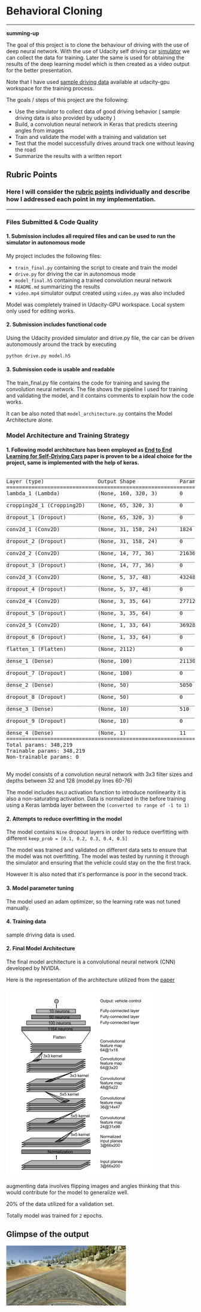 # **Behavioral Cloning** 

<!-- ### You can use this file as a template for your writeup if you want to submit it as a markdown file, but feel free to use some other method and submit a pdf if you prefer.
-->
---

**summing-up**

The goal of this project is to clone the behaviour of driving with the use of deep neural network. With the use of Udacity self driving car [simulator](https://github.com/udacity/self-driving-car-sim) we can collect the data for training. Later the same is used for obtaining the results of the deep learning model which is then created as a video output for the better presentation.

Note that I have used [sample driving data](https://d17h27t6h515a5.cloudfront.net/topher/2016/December/584f6edd_data/data.zip) available at udacity-gpu workspace for the training process.

The goals / steps of this project are the following:
* Use the simulator to collect data of good driving behavior ( sample driving data is also provided by udacity )
* Build, a convolution neural network in Keras that predicts steering angles from images
* Train and validate the model with a training and validation set
* Test that the model successfully drives around track one without leaving the road
* Summarize the results with a written report


[//]: # (Image References)

[image1]: ./img/Architecture.png "Model Visualization"
[image2]: ./img/video.gif "Simulator Output for the trained model"
<!-- [image3]: ./examples/placeholder_small.png "Recovery Image"
[image4]: ./examples/placeholder_small.png "Recovery Image"
[image5]: ./examples/placeholder_small.png "Recovery Image"
[image6]: ./examples/placeholder_small.png "Normal Image"
[image7]: ./examples/placeholder_small.png "Flipped Image" -->

## Rubric Points
### Here I will consider the [rubric points](https://review.udacity.com/#!/rubrics/432/view) individually and describe how I addressed each point in my implementation.  

---
### Files Submitted & Code Quality

#### 1. Submission includes all required files and can be used to run the simulator in autonomous mode

My project includes the following files:
* `train_final.py` containing the script to create and train the model
* `drive.py` for driving the car in autonomous mode
* `model_final.h5` containing a trained convolution neural network 
* `README.md` summarizing the results
* `video.mp4` simulator output created using `video.py` was also included

Model was completely trained in Udacity-GPU workspace. Local system only used for editing works.

#### 2. Submission includes functional code
Using the Udacity provided simulator and drive.py file, the car can be driven autonomously around the track by executing 
```sh
python drive.py model.h5
```

#### 3. Submission code is usable and readable

The train_final.py file contains the code for training and saving the convolution neural network. The file shows the pipeline I used for training and validating the model, and it contains comments to explain how the code works.

It can be also noted that `model_architecture.py` contains the Model Architecture alone.

### Model Architecture and Training Strategy

#### 1. Following model architecture has been employed as [End to End Learning for Self-Driving Cars](http://images.nvidia.com/content/tegra/automotive/images/2016/solutions/pdf/end-to-end-dl-using-px.pdf) paper is proven to be a ideal choice for the project, same is implemented with the help of keras.
<pre>
_________________________________________________________________
Layer (type)                 Output Shape              Param #   
=================================================================
lambda_1 (Lambda)            (None, 160, 320, 3)       0         
_________________________________________________________________
cropping2d_1 (Cropping2D)    (None, 65, 320, 3)        0         
_________________________________________________________________
dropout_1 (Dropout)          (None, 65, 320, 3)        0         
_________________________________________________________________
conv2d_1 (Conv2D)            (None, 31, 158, 24)       1824      
_________________________________________________________________
dropout_2 (Dropout)          (None, 31, 158, 24)       0         
_________________________________________________________________
conv2d_2 (Conv2D)            (None, 14, 77, 36)        21636     
_________________________________________________________________
dropout_3 (Dropout)          (None, 14, 77, 36)        0         
_________________________________________________________________
conv2d_3 (Conv2D)            (None, 5, 37, 48)         43248     
_________________________________________________________________
dropout_4 (Dropout)          (None, 5, 37, 48)         0         
_________________________________________________________________
conv2d_4 (Conv2D)            (None, 3, 35, 64)         27712     
_________________________________________________________________
dropout_5 (Dropout)          (None, 3, 35, 64)         0         
_________________________________________________________________
conv2d_5 (Conv2D)            (None, 1, 33, 64)         36928     
_________________________________________________________________
dropout_6 (Dropout)          (None, 1, 33, 64)         0         
_________________________________________________________________
flatten_1 (Flatten)          (None, 2112)              0         
_________________________________________________________________
dense_1 (Dense)              (None, 100)               211300    
_________________________________________________________________
dropout_7 (Dropout)          (None, 100)               0         
_________________________________________________________________
dense_2 (Dense)              (None, 50)                5050      
_________________________________________________________________
dropout_8 (Dropout)          (None, 50)                0         
_________________________________________________________________
dense_3 (Dense)              (None, 10)                510       
_________________________________________________________________
dropout_9 (Dropout)          (None, 10)                0         
_________________________________________________________________
dense_4 (Dense)              (None, 1)                 11        
=================================================================
Total params: 348,219
Trainable params: 348,219
Non-trainable params: 0
_________________________________________________________________
</pre>

My model consists of a convolution neural network with 3x3 filter sizes and depths between 32 and 128 (model.py lines 60-76) 

The model includes `ReLU` activation function to introduce nonlinearity it is also a non-saturating activation.
Data is normalized in the before training using a Keras lambda layer between the `(converted to range of -1 to 1)`

#### 2. Attempts to reduce overfitting in the model

The model contains `Nine` dropout layers in order to reduce overfitting with different `keep_prob = [0.1, 0.2, 0.3, 0.4, 0.5]`

The model was trained and validated on different data sets to ensure that the model was not overfitting. The model was tested by running it through the simulator and ensuring that the vehicle could stay on the the first track.

However It is also noted that it's performance is poor in the second track.

#### 3. Model parameter tuning

The model used an adam optimizer, so the learning rate was not tuned manually.

#### 4. Training data

sample driving data is used.

#### 2. Final Model Architecture

The final model architecture is a convolutional neural network (CNN) developed by NVIDIA.

Here is the representation of the architecture utilized from the [paper](http://images.nvidia.com/content/tegra/automotive/images/2016/solutions/pdf/end-to-end-dl-using-px.pdf)

![alt text][image1]

augmenting data involves flipping images and angles thinking that this would contribute for the model to generalize well.


20% of the data utilized for a validation set. 

Totally model was trained for `2` epochs.

## Glimpse of the output

![alt text][image2]
